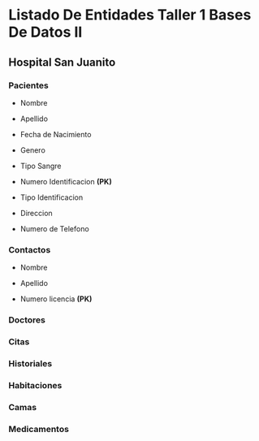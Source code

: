 # Listado De Entidades Taller 1 Bases De Datos II
## Hospital San Juanito

### Pacientes

- Nombre

- Apellido

- Fecha de Nacimiento

- Genero

- Tipo Sangre

- Numero Identificacion **(PK)**

- Tipo Identificacion

- Direccion 

- Numero de Telefono

### Contactos

- Nombre

- Apellido 

- Numero licencia **(PK)**

### Doctores 


### Citas


### Historiales


### Habitaciones


### Camas


### Medicamentos 


